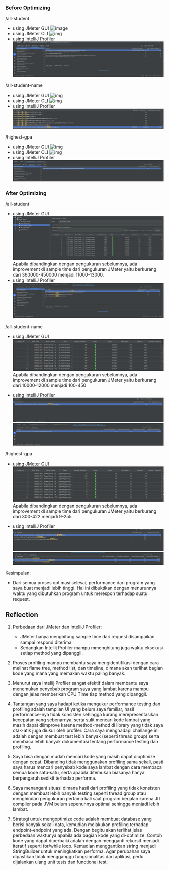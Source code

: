 ### Before Optimizing


/all-student
- using JMeter GUI
![image](https://i.ibb.co/0XTqrVy/all-student.png)
- using JMeter CLI
![img](https://i.ibb.co/1JQZ9fR/testresults1.png)
- using IntelliJ Profiler
![img.png](images/img.png)

/all-student-name
- using JMeter GUI
![img](https://i.ibb.co/VL2tFQQ/all-student-name.png)
- using JMeter CLI
![img](https://i.ibb.co/Z6gfG5p/testresults2.png)
- using IntelliJ Profiler
![img](images/image.png)


/highest-gpa
- using JMeter GUI
![img](https://i.ibb.co/sRXyZxf/highest-gpa.png)
- using JMeter CLI
![img](https://i.ibb.co/Zd4CpHQ/testresults3.png)
- using IntelliJ Profiler
![alt text](images/image-3.png)


### After Optimizing

/all-student
- using JMeter GUI
![img_2.png](images/img_2.png)
Apabila dibandingkan dengan pengukuran sebelumnya, ada improvement di sample time dari pengukuran JMeter yaitu berkurang dari 360000-450000 menjadi 11000-13000.
- using IntelliJ Profiler
![img_1.png](images/img_1.png)


/all-student-name
- using JMeter GUI
![alt text](images/image-1.png)
Apabila dibandingkan dengan pengukuran sebelumnya, ada improvement di sample time dari pengukuran JMeter yaitu berkurang dari 10000-12000 menjadi 100-450

- using IntelliJ Profiler
![alt text](images/image-0.png)
![alt text](images/image-2.png)

/highest-gpa
- using JMeter GUI
![alt text](images/image-5.png)
Apabila dibandingkan dengan pengukuran sebelumnya, ada improvement di sample time dari pengukuran JMeter yaitu berkurang dari 300-422 menjadi 9-255

- using IntelliJ Profiler
![alt text](images/image-4.png)
![alt text](images/image-6.png)

Kesimpulan:
- Dari semua proses optimasi selesai, performance dari program yang saya buat menjadi lebih tinggi. Hal ini dibuktikan dengan menurunnya waktu yang dibutuhkan program untuk merespon terhadap suatu request.

## Reflection
1. Perbedaan dari JMeter dan IntelliJ Profiler:
    - JMeter hanya menghitung sample time dari request disampaikan sampai respond diterima.
    - Sedangkan Intellij Profiler mampu mmenghitung juga waktu eksekusi setiap method yang dipanggil.

2. Proses profiling mampu membantu saya mengidentifikasi dengan cara melihat flame tree, method list, dan timeline, dimana akan terlihat bagian kode yang mana yang memakan waktu paling banyak.

3. Menurut saya Intellij Profiler sangat efektif dalam membantu saya menemukan penyebab program saya yang lambat karena mampu dengan jelas memberikan CPU Time tiap method yang dipanggil.

4. Tantangan yang saya hadapi ketika mengukur performance testing dan profiling adalah tampilan UI yang belum saya familiar, hasil performance-nya tidak konsisten sehingga kurang merepresentasikan kecepatan yang sebenarnya, serta sulit mencari kode lambat yang masih dapat diimprove karena method-method di library yang tidak saya otak-atik juga diukur oleh profiler.
Cara saya menghadapi challange ini adalah dengan membuat test lebih banyak (seperti thread group) serta membaca lebih banyak dokumentasi tentang performance testing dan profiling.

5. Saya bisa dengan mudah mencari kode yang masih dapat dioptimize dengan cepat. 
Dibanding tidak menggunakan profiling sama sekali, pasti saya harus mencari penyebab kode saya lambat dengan cara membaca semua kode satu-satu, serta apabila ditemukan biasanya hanya berpengaruh sedikit terhadap performa.

6. Saya menangani situasi dimana hasil dari profiling yang tidak konsisten  dengan membuat lebih banyak testing seperti thread group atau menghindari pengukuran pertama kali saat program berjalan karena JIT compiler pada JVM belum sepenuhnya optimal sehingga menjadi lebih lambat.

7. Strategi untuk mengoptimize code adalah membuat database yang berisi banyak sekali data, kemudian melakukan profiling terhadap endpoint-endpoint yang ada. Dengan begitu akan terlihat jelas perbedaan waktunya apabila ada bagian kode yang di-optimize. Contoh kode yang dapat diperbaiki adalah dengan mengganti rekursif menjadi iteratif seperti for/while loop. Kemudian menggantikan string menjadi StringBuilder untuk meningkatkan performa.
Agar perubahan saya dipastikan tidak mengganggu fungsionalitas dari aplikasi, perlu dijalankan ulang unit tests dan functional test.